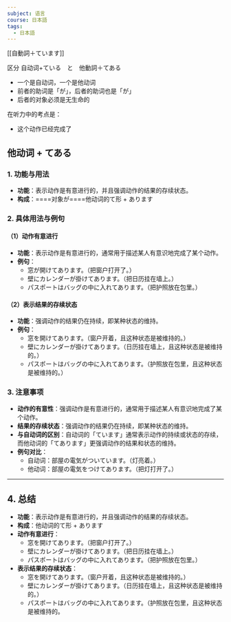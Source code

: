 ```yaml
---
subject: 语言
course: 日本語
tags:
  - 日本語
---
```

[[自動詞＋ています]]

区分 自动词+ている　と　他動詞＋てある
- 一个是自动词，一个是他动词
- 前者的助词是「が」，后者的助词也是「が」
- 后者的对象必须是无生命的

在听力中的考点是：
- 这个动作已经完成了
## 他动词 + てある

### 1. **功能与用法**
- **功能**：表示动作是有意进行的，并且强调动作的结果的存续状态。
- **构成**：====对象が====他动词的て形 + あります

### 2. **具体用法与例句**

#### （1）**动作有意进行**
- **功能**：表示动作是有意进行的，通常用于描述某人有意识地完成了某个动作。
- **例句**：
  - 窓が開けてあります。（把窗户打开了。）
  - 壁にカレンダーが掛けてあります。（把日历挂在墙上。）
  - パスポートはバッグの中に入れてあります。（把护照放在包里。）

#### （2）**表示结果的存续状态**
- **功能**：强调动作的结果仍在持续，即某种状态的维持。
- **例句**：
  - 窓を開けてあります。（窗户开着，且这种状态是被维持的。）
  - 壁にカレンダーが掛けてあります。（日历挂在墙上，且这种状态是被维持的。）
  - パスポートはバッグの中に入れてあります。（护照放在包里，且这种状态是被维持的。）

### 3. **注意事项**
- **动作的有意性**：强调动作是有意进行的，通常用于描述某人有意识地完成了某个动作。
- **结果的存续状态**：强调动作的结果仍在持续，即某种状态的维持。
- **与自动词的区别**：自动词的「ています」通常表示动作的持续或状态的存续，而他动词的「てあります」更强调动作的结果和状态的维持。
- **例句对比**：
  - 自动词：部屋の電気がついています。（灯亮着。）
  - 他动词：部屋の電気をつけてあります。（把灯打开了。）

---

## 4. **总结**
- **功能**：表示动作是有意进行的，并且强调动作的结果的存续状态。
- **构成**：他动词的て形 + あります
- **动作有意进行**：
  - 窓を開けてあります。（把窗户打开了。）
  - 壁にカレンダーが掛けてあります。（把日历挂在墙上。）
  - パスポートはバッグの中に入れてあります。（把护照放在包里。）
- **表示结果的存续状态**：
  - 窓を開けてあります。（窗户开着，且这种状态是被维持的。）
  - 壁にカレンダーが掛けてあります。（日历挂在墙上，且这种状态是被维持的。）
  - パスポートはバッグの中に入れてあります。（护照放在包里，且这种状态是被维持的。